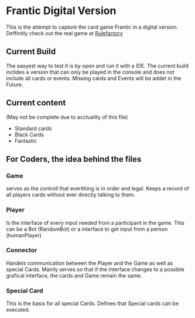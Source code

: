 # Frantic Digital Version
This is the attempt to capture the card game Frantic in a digital version.
Deffinitly check out the real game at [Rulefactory](https://rulefactory.ch/)

## Current Build
The easyest way to test it is by open and run it with a IDE.
The current build inclides a version that can only be played in the console and does not include all cards or events.
Missing cards and Events will be addet in the Future.

## Current content
(May not be complete due to acctuality of this file)
- Standard cards
- Black Cards
- Fantastic

## For Coders, the idea behind the files
### Game
serves as the controll that everithing is in order and legal.
Keeps a record of all players cards without ever directly talking to them.
### Player
Is the interface of every input needed from a participant in the game.
This can be a Bot (RandomBot) or a interface to get input from a person (humanPlayer)
### Connector
Handels communication between the Player and the Game as well as special Cards.
Mainly serves so that if the interface changes to a possible grafical interface, the cards and Game remain the same.
### Special Card
This is the basis for all special Cards. Defines that Special cards can be executed.
